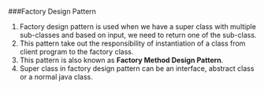 ###Factory Design Pattern
1. Factory design pattern is used when we have a super class with multiple sub-classes and based on input, we need to return one of the sub-class. 
2. This pattern take out the responsibility of instantiation of a class from client program to the factory class.
3. This pattern is also known as **Factory Method Design Pattern**.
4. Super class in factory design pattern can be an interface, abstract class or a normal java class.